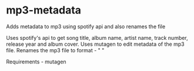 # mp3-metadata
Adds metadata to mp3 using spotify api and also renames the file

Uses spotify's api to get song title, album name, artist name, track number, release year and album cover.
Uses mutagen to edit metadata of the mp3 file.
Renames the mp3 file to format - "<track number> <track title>"

Requirements - mutagen
